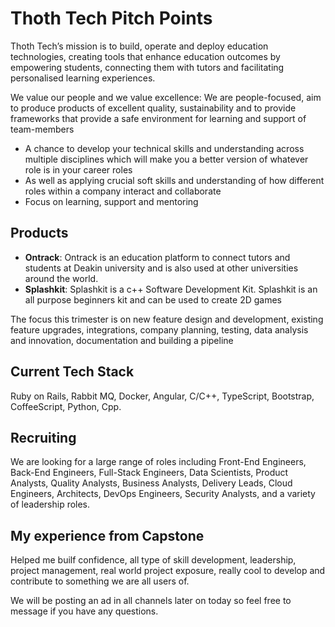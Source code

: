 # Thoth Tech Pitch Points

Thoth Tech’s mission is to build, operate and deploy education technologies, creating tools that enhance education outcomes by empowering students, connecting them with tutors and facilitating personalised learning experiences.

We value our people and we value excellence: We are people-focused, aim to produce products of excellent quality, sustainability and to provide frameworks that provide a safe environment for learning and support of team-members

- A chance to develop your technical skills and understanding across multiple disciplines which will make you a better version of whatever role is in your career roles
- As well as applying crucial soft skills and understanding of how different roles within a company interact and collaborate
- Focus on learning, support and mentoring

## Products

- **Ontrack**: Ontrack is an education platform to connect tutors and students at Deakin university and is also used at other universities around the world.
- **Splashkit**: Splashkit is a c++ Software Development Kit. Splashkit is an all purpose beginners kit and can be used to create 2D games

The focus this trimester is on new feature design and development, existing feature upgrades, integrations, company planning, testing, data analysis and innovation, documentation and building a pipeline

## Current Tech Stack

Ruby on Rails, Rabbit MQ, Docker, Angular, C/C++, TypeScript, Bootstrap, CoffeeScript, Python, Cpp.

## Recruiting

We are looking for a large range of roles including Front-End Engineers, Back-End Engineers, Full-Stack Engineers, Data Scientists, Product Analysts, Quality Analysts, Business Analysts, Delivery Leads, Cloud Engineers, Architects, DevOps Engineers, Security Analysts, and a variety of leadership roles.

## My experience from Capstone

Helped me builf confidence, all type of skill development, leadership, project management, real world project exposure, really cool to develop and contribute to something we are all users of.

We will be posting an ad in all channels later on today so feel free to message if you have any questions.
